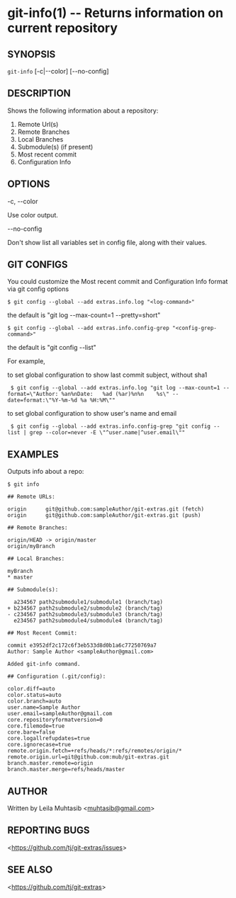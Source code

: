 git-info(1) -- Returns information on current repository
================================

## SYNOPSIS

`git-info` [-c|--color] [--no-config]

## DESCRIPTION

Shows the following information about a repository:

 1. Remote Url(s)
 2. Remote Branches
 3. Local Branches
 4. Submodule(s) (if present)
 5. Most recent commit
 6. Configuration Info

## OPTIONS

  -c, --color

  Use color output.

  --no-config

  Don't show list all variables set in config file, along with their values.

## GIT CONFIGS

  You could customize the Most recent commit and Configuration Info format via git config options

    $ git config --global --add extras.info.log "<log-command>"

  the default <log-command> is "git log --max-count=1 --pretty=short"

    $ git config --global --add extras.info.config-grep "<config-grep-command>"

  the default <config-grep-command> is "git config --list"

  For example,

   to set global configuration to show last commit subject, without sha1

     $ git config --global --add extras.info.log "git log --max-count=1 --format=\"Author: %an%nDate:   %ad (%ar)%n%n    %s\" --date=format:\"%Y-%m-%d %a %H:%M\""

   to set global configuration to show user's name and email

     $ git config --global --add extras.info.config-grep "git config --list | grep --color=never -E \"^user.name|^user.email\""

## EXAMPLES

Outputs info about a repo:

    $ git info

    ## Remote URLs:

    origin		git@github.com:sampleAuthor/git-extras.git (fetch)
    origin		git@github.com:sampleAuthor/git-extras.git (push)

    ## Remote Branches:

    origin/HEAD -> origin/master
    origin/myBranch

    ## Local Branches:

    myBranch
    * master

    ## Submodule(s):

      a234567 path2submodule1/submodule1 (branch/tag)
    + b234567 path2submodule2/submodule2 (branch/tag)
    - c234567 path2submodule3/submodule3 (branch/tag)
      e234567 path2submodule4/submodule4 (branch/tag)

    ## Most Recent Commit:

    commit e3952df2c172c6f3eb533d8d0b1a6c77250769a7
    Author: Sample Author <sampleAuthor@gmail.com>

    Added git-info command.

    ## Configuration (.git/config):

    color.diff=auto
    color.status=auto
    color.branch=auto
    user.name=Sample Author
    user.email=sampleAuthor@gmail.com
    core.repositoryformatversion=0
    core.filemode=true
    core.bare=false
    core.logallrefupdates=true
    core.ignorecase=true
    remote.origin.fetch=+refs/heads/*:refs/remotes/origin/*
    remote.origin.url=git@github.com:mub/git-extras.git
    branch.master.remote=origin
    branch.master.merge=refs/heads/master


## AUTHOR

Written by Leila Muhtasib &lt;<muhtasib@gmail.com>&gt;

## REPORTING BUGS

&lt;<https://github.com/tj/git-extras/issues>&gt;

## SEE ALSO

&lt;<https://github.com/tj/git-extras>&gt;
